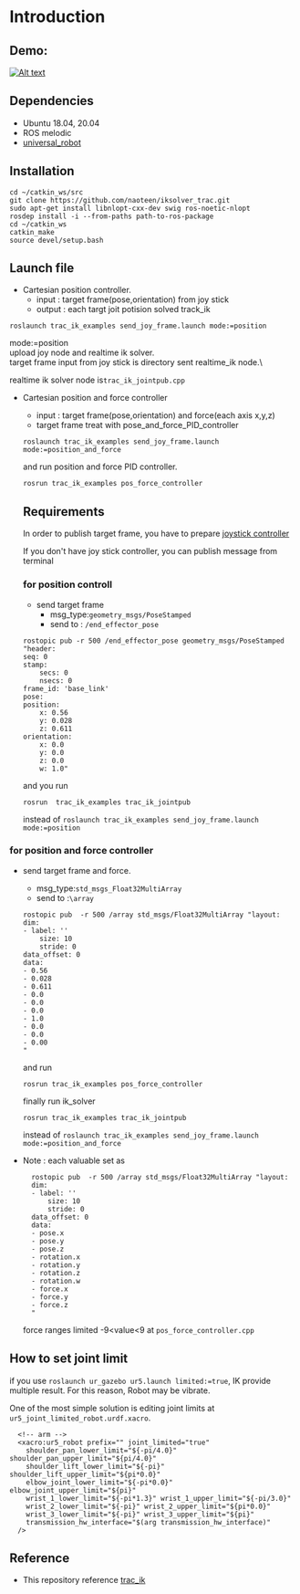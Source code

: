 # Introduction

## Demo:



[![Alt text](https://github.com/haxhimitsu/iksolver_track/blob/master/readme_material/preview.png)](https://www.youtube.com/watch?v=Cliyr5ubmo0)


## Dependencies
* Ubuntu 18.04, 20.04
* ROS melodic
* [universal_robot](https://github.com/ros-industrial/universal_robot)
## Installation
~~~
cd ~/catkin_ws/src
git clone https://github.com/naoteen/iksolver_trac.git
sudo apt-get install libnlopt-cxx-dev swig ros-noetic-nlopt
rosdep install -i --from-paths path-to-ros-package
cd ~/catkin_ws
catkin_make
source devel/setup.bash
~~~

## Launch file
* Cartesian position controller.
  * input : target frame(pose,orientation) from joy stick
  * output : each targt joit potision solved track_ik
```
roslaunch trac_ik_examples send_joy_frame.launch mode:=position
```
mode:=position\
upload joy node and realtime ik solver.\
target frame input from joy stick is directory sent realtime_ik node.\

 realtime ik solver node is``trac_ik_jointpub.cpp``

* Cartesian position and force controller
  * input : target frame(pose,orientation) and force(each axis x,y,z)
  * target frame treat with pose_and_force_PID_controller

  ```
  roslaunch trac_ik_examples send_joy_frame.launch mode:=position_and_force
  ```
  and run position and force PID controller.
  ```
  rosrun trac_ik_examples pos_force_controller
  ```
  
  ##  Requirements
  In order to publish target frame, you have to prepare [joystick controller](https://gaming.logicool.co.jp/ja-jp/products/gamepads/f310-gamepad.940-000137.html)
  
  If you don't have joy stick controller, you can publish message from terminal
  ### for position controll
    * send target frame
      - msg_type:``geometry_msgs/PoseStamped``
      - send to : ``/end_effector_pose``

    ```
    rostopic pub -r 500 /end_effector_pose geometry_msgs/PoseStamped "header:
    seq: 0
    stamp:
        secs: 0
        nsecs: 0
    frame_id: 'base_link'
    pose:
    position:
        x: 0.56
        y: 0.028
        z: 0.611
    orientation:
        x: 0.0
        y: 0.0
        z: 0.0
        w: 1.0"
    ```
    and you run 
    ```
    rosrun  trac_ik_examples trac_ik_jointpub
    ```
    instead of ```roslaunch trac_ik_examples send_joy_frame.launch mode:=position```

### for position and force controller
 * send target frame and force.
   * msg_type:``std_msgs_Float32MultiArray``
   * send to :```\array```
    ```
    rostopic pub  -r 500 /array std_msgs/Float32MultiArray "layout:
    dim:
    - label: ''
        size: 10
        stride: 0
    data_offset: 0
    data:
    - 0.56
    - 0.028
    - 0.611
    - 0.0
    - 0.0
    - 0.0
    - 1.0
    - 0.0
    - 0.0
    - 0.00
    "
    ```
    and run
    ```
    rosrun trac_ik_examples pos_force_controller
    ```
    finally  run ik_solver
    ```
    rosrun trac_ik_examples trac_ik_jointpub
    ```
    instead of ```roslaunch trac_ik_examples send_joy_frame.launch mode:=position_and_force```

*  Note : each valuable set as
      ```
        rostopic pub  -r 500 /array std_msgs/Float32MultiArray "layout:
        dim:
        - label: ''
            size: 10
            stride: 0
        data_offset: 0
        data:
        - pose.x
        - pose.y
        - pose.z
        - rotation.x
        - rotation.y
        - rotation.z
        - rotation.w
        - force.x
        - force.y
        - force.z
        "
      ```
      force ranges limited -9<value<9 at ```pos_force_controller.cpp```
## How to set joint limit

if you use ```roslaunch ur_gazebo ur5.launch limited:=true```, IK provide multiple result.
For this reason, Robot may be vibrate.

One of the most simple solution is  editing  joint limits at ```ur5_joint_limited_robot.urdf.xacro```.

```
  <!-- arm -->
  <xacro:ur5_robot prefix="" joint_limited="true"
    shoulder_pan_lower_limit="${-pi/4.0}" shoulder_pan_upper_limit="${pi/4.0}"
    shoulder_lift_lower_limit="${-pi}" shoulder_lift_upper_limit="${pi*0.0}"
    elbow_joint_lower_limit="${-pi*0.0}" elbow_joint_upper_limit="${pi}"
    wrist_1_lower_limit="${-pi*1.3}" wrist_1_upper_limit="${-pi/3.0}"
    wrist_2_lower_limit="${-pi}" wrist_2_upper_limit="${pi*0.0}"
    wrist_3_lower_limit="${-pi}" wrist_3_upper_limit="${pi}"
    transmission_hw_interface="$(arg transmission_hw_interface)"
  />
```


  ## Reference
* This repository reference [trac_ik](https://bitbucket.org/traclabs/trac_ik/src/master/)
